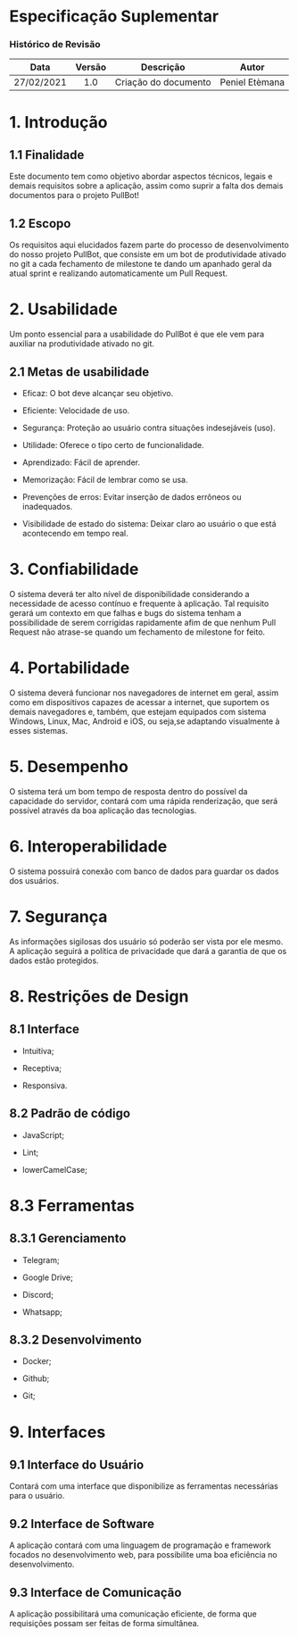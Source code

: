 # Especificação Suplementar

### Histórico de Revisão
|Data|  Versão|  Descrição|  Autor| 
:-:|:-:|:-:|:-:
27/02/2021| 1.0| Criação do documento| Peniel Etèmana|

# 1. Introdução
## 1.1 Finalidade

Este documento tem como objetivo abordar aspectos técnicos, legais e demais requisitos sobre a aplicação, assim como suprir a falta dos demais documentos para o projeto PullBot! 


## 1.2 Escopo

Os requisitos aqui elucidados fazem parte do processo de desenvolvimento do nosso projeto PullBot, que consiste em um bot de produtividade ativado no git a cada fechamento de milestone te dando um apanhado geral da atual sprint e realizando automaticamente um Pull Request.
# 2. Usabilidade

Um ponto essencial para a usabilidade do PullBot é que ele vem para auxiliar na produtividade ativado no git.


## 2.1 Metas de usabilidade

  *  Eficaz: O bot deve alcançar seu objetivo.

  *  Eficiente: Velocidade de uso.

  *  Segurança: Proteção ao usuário contra situações indesejáveis (uso).

  *  Utilidade: Oferece o tipo certo de funcionalidade.

  *  Aprendizado: Fácil de aprender.

  *  Memorização: Fácil de lembrar como se usa.

  *  Prevenções de erros: Evitar inserção de dados errôneos ou inadequados.

  * Visibilidade de estado do sistema: Deixar claro ao usuário o que está acontecendo em tempo real.

# 3. Confiabilidade

O sistema deverá ter alto nível de disponibilidade considerando a necessidade de acesso contínuo e frequente à aplicação. Tal requisito gerará um contexto em que falhas e bugs do sistema tenham a possibilidade de serem corrigidas rapidamente afim de que nenhum Pull Request não atrase-se quando um fechamento de milestone for feito.


# 4. Portabilidade

O sistema deverá funcionar nos navegadores de internet em geral, assim como em dispositivos capazes de acessar a internet, que suportem os demais navegadores e, também, que estejam equipados com sistema Windows, Linux, Mac, Android e iOS, ou seja,se adaptando visualmente à esses sistemas.


# 5. Desempenho

O sistema terá um bom tempo de resposta dentro do possível da capacidade do servidor, contará com uma rápida renderização, que será possível através da boa aplicação das tecnologias.


# 6. Interoperabilidade

O sistema possuirá conexão com banco de dados para guardar os dados dos usuários.


# 7. Segurança

As informações sigilosas dos usuário só poderão ser vista por ele mesmo. A aplicação seguirá a política de privacidade que dará a garantia de que os dados estão protegidos.


# 8. Restrições de Design

## 8.1 Interface

  *  Intuitiva;

  *  Receptiva;

  *  Responsiva.

## 8.2 Padrão de código

   * JavaScript;

   * Lint;

   * lowerCamelCase;

# 8.3 Ferramentas
## 8.3.1 Gerenciamento

  *  Telegram;

  *  Google Drive;

  *  Discord;

  *  Whatsapp;

## 8.3.2 Desenvolvimento

  *  Docker;

  *  Github;

  *  Git;

# 9. Interfaces

## 9.1 Interface do Usuário

Contará com uma interface que disponibilize as ferramentas necessárias para o usuário.


## 9.2 Interface de Software

A aplicação contará com uma linguagem de programação e framework focados no desenvolvimento web, para possibilite uma boa eficiência no desenvolvimento.


## 9.3 Interface de Comunicação

A aplicação possibilitará uma comunicação eficiente, de forma que requisições possam ser feitas de forma simultânea.